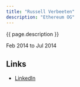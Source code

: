 ```yaml
---
title: "Russell Verbeeten"
description: "Ethereum OG"
---
```


{{ page.description }}

Feb 2014 to Jul 2014

## Links
- [LinkedIn](https://www.linkedin.com/in/russellverbeeten/)
